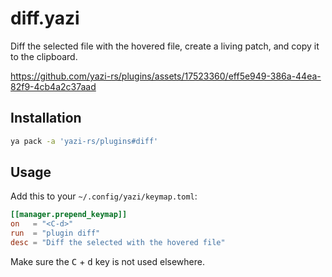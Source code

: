 # diff.yazi

Diff the selected file with the hovered file, create a living patch, and copy it to the clipboard.

https://github.com/yazi-rs/plugins/assets/17523360/eff5e949-386a-44ea-82f9-4cb4a2c37aad

## Installation

```sh
ya pack -a 'yazi-rs/plugins#diff'
```

## Usage

Add this to your `~/.config/yazi/keymap.toml`:

```toml
[[manager.prepend_keymap]]
on   = "<C-d>"
run  = "plugin diff"
desc = "Diff the selected with the hovered file"
```

Make sure the <kbd>C</kbd> + <kbd>d</kbd> key is not used elsewhere.
